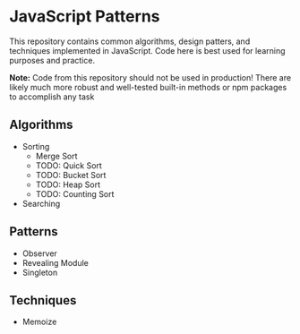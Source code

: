 # JavaScript Patterns

This repository contains common algorithms, design patters, and techniques implemented in JavaScript. Code here is best used for learning purposes and practice.

**Note:** Code from this repository should not be used in production! There are likely much more robust and well-tested built-in methods or npm packages to accomplish any task

## Algorithms

- Sorting
  - Merge Sort
  - TODO: Quick Sort
  - TODO: Bucket Sort
  - TODO: Heap Sort
  - TODO: Counting Sort
- Searching

## Patterns

- Observer
- Revealing Module
- Singleton

## Techniques

- Memoize
